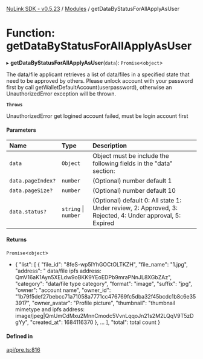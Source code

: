 [NuLink SDK - v0.5.23](../README.md) / [Modules](../modules.md) / getDataByStatusForAllApplyAsUser

# Function: getDataByStatusForAllApplyAsUser

▸ **getDataByStatusForAllApplyAsUser**(`data`): `Promise`<`object`\>

The data/file applicant retrieves a list of data/files in a specified state that need to be approved by others.
Please unlock account with your password first by call getWalletDefaultAccount(userpassword), otherwise an UnauthorizedError exception will be thrown.

**`Throws`**

UnauthorizedError get logined account failed, must be login account first

#### Parameters

| Name | Type | Description |
| :------ | :------ | :------ |
| `data` | `Object` | Object must be include the following fields in the "data" section: |
| `data.pageIndex?` | `number` | (Optional) number default 1 |
| `data.pageSize?` | `number` | (Optional) number default 10 |
| `data.status?` | `string` \| `number` | (Optional) default 0: All state 1: Under review, 2: Approved, 3: Rejected, 4: Under approval, 5: Expired |

#### Returns

`Promise`<`object`\>

- {
               "list": [
                 {
                   "file_id": "8feS-wp5lYhGOCtOLTKZH",
                   "file_name": "1.jpg",
                   "address": " data/file ipfs address: QmV16aK1Ayn5XELdw9oBKK9YEoEDPb9mraPNnJL8XGbZAz",
                   "category": "data/file type category",
                   "format": "image",
                   "suffix": "jpg",
                   "owner": "account name",
                   "owner_id": "1b79f5def27bebcc71a71058a7771cc476769fc5dba32f45bcdc1b8c6e353917",
                   "owner_avatar": "Profile picture",
                   "thumbnail": "thumbnail mimetype and ipfs address: image/jpeg|QmUmCdMxu2MnnCmodc5VvnLqqoJn21s2M2LQqV9T5zDgYy",
                   "created_at": 1684116370
                 },
                 ...
             ],
             "total": total count
           }

#### Defined in

[api/pre.ts:816](https://github.com/NuLink-network/nulink-sdk/blob/1365126/src/api/pre.ts#L816)
